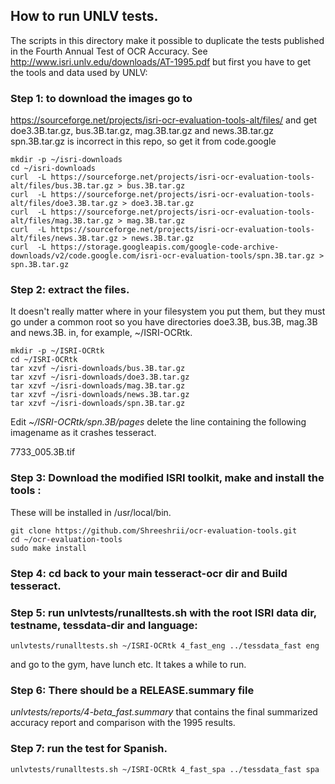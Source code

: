 ## How to run UNLV tests.

The scripts in this directory make it possible to duplicate the tests
published in the Fourth Annual Test of OCR Accuracy.
See http://www.isri.unlv.edu/downloads/AT-1995.pdf
but first you have to get the tools and data used by  UNLV:

### Step 1: to download the images go to
https://sourceforge.net/projects/isri-ocr-evaluation-tools-alt/files/ 
and get doe3.3B.tar.gz, bus.3B.tar.gz, mag.3B.tar.gz and news.3B.tar.gz
spn.3B.tar.gz is incorrect in this repo, so get it from code.google

```
mkdir -p ~/isri-downloads
cd ~/isri-downloads
curl  -L https://sourceforge.net/projects/isri-ocr-evaluation-tools-alt/files/bus.3B.tar.gz > bus.3B.tar.gz
curl  -L https://sourceforge.net/projects/isri-ocr-evaluation-tools-alt/files/doe3.3B.tar.gz > doe3.3B.tar.gz
curl  -L https://sourceforge.net/projects/isri-ocr-evaluation-tools-alt/files/mag.3B.tar.gz > mag.3B.tar.gz
curl  -L https://sourceforge.net/projects/isri-ocr-evaluation-tools-alt/files/news.3B.tar.gz > news.3B.tar.gz
curl  -L https://storage.googleapis.com/google-code-archive-downloads/v2/code.google.com/isri-ocr-evaluation-tools/spn.3B.tar.gz > spn.3B.tar.gz
```

### Step 2: extract the files. 
It doesn't really matter where
in your filesystem you put them, but they must go under a common
root so you have directories doe3.3B, bus.3B, mag.3B and news.3B. in, for example,
~/ISRI-OCRtk.

```
mkdir -p ~/ISRI-OCRtk
cd ~/ISRI-OCRtk
tar xzvf ~/isri-downloads/bus.3B.tar.gz
tar xzvf ~/isri-downloads/doe3.3B.tar.gz
tar xzvf ~/isri-downloads/mag.3B.tar.gz
tar xzvf ~/isri-downloads/news.3B.tar.gz
tar xzvf ~/isri-downloads/spn.3B.tar.gz
```

Edit *~/ISRI-OCRtk/spn.3B/pages*
delete the line containing the following imagename as it crashes tesseract.

7733_005.3B.tif

### Step 3: Download the modified ISRI toolkit, make and install the tools :
These will be installed in /usr/local/bin.

```
git clone https://github.com/Shreeshrii/ocr-evaluation-tools.git
cd ~/ocr-evaluation-tools
sudo make install
```

### Step 4: cd back to your main tesseract-ocr dir and Build tesseract.

### Step 5: run unlvtests/runalltests.sh with the root ISRI data dir, testname, tessdata-dir and language:

```
unlvtests/runalltests.sh ~/ISRI-OCRtk 4_fast_eng ../tessdata_fast eng
```
and go to the gym, have lunch etc. It takes a while to run.

### Step 6: There should be a RELEASE.summary file
*unlvtests/reports/4-beta_fast.summary* that contains the final summarized accuracy
report and comparison with the 1995 results.

### Step 7: run the test for Spanish.

```
unlvtests/runalltests.sh ~/ISRI-OCRtk 4_fast_spa ../tessdata_fast spa
```
